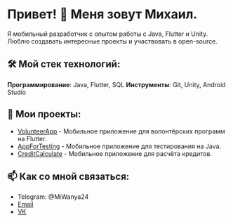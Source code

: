 # Привет! 👋 Меня зовут Михаил.

Я мобильный разработчик с опытом работы с Java, Flutter и Unity. Люблю создавать интересные проекты и участвовать в open-source.

## 🛠️ Мой стек технологий:
**Программирование**:	Java, Flutter, SQL
**Инструменты**:	Git, Unity, Android Studio


## 📂 Мои проекты:
- [VolunteerApp](https://github.com/MiWanya/Volunteer) - Мобильное приложение для волонтёрских программ на Flutter.
- [AppForTesting](https://github.com/MiWanya/task-manager) - Мобильное приложение для тестирования на Java.
- [CreditCalculate](https://github.com/MiWanya/Calculate_Credits) - Мобильное приложение для расчёта кредитов.

## 📫 Как со мной связаться:
- Telegram: @MiWanya24
- [Email](mailto:miwanyalv@vk.com)
- [VK](https://vk.com/miwanyalv)
